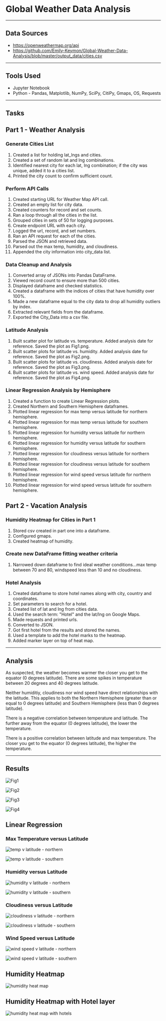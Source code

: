 # Global Weather Data Analysis


---
## Data Sources
* https://openweathermap.org/api
* https://github.com/Emily-Keymon/Global-Weather-Data-Analysis/blob/master/output_data/cities.csv

---
## Tools Used
* Jupyter Notebook
* Python - Pandas, Matplotlib, NumPy, SciPy, CitiPy, Gmaps, OS, Requests

---
## Tasks
## Part 1 - Weather Analysis
### Generate Cities List
1.  Created a list for holding lat_lngs and cities.
2.  Created a set of random lat and lng combinations.
3.  Identified nearest city for each lat, lng combination; if the city was unique, added it to a cities list.
4.  Printed the city count to confirm sufficient count.

### Perform API Calls
1.  Created starting URL for Weather Map API call.
2.  Created an empty list for city data.
3.  Created counters for record and set counts.
4.  Ran a loop through all the cities in the list.
5.  Grouped cities in sets of 50 for logging purposes.
6.  Create endpoint URL with each city.
7.  Logged the url, record, and set numbers.
8.  Ran an API request for each of the cities.
9.  Parsed the JSON and retrieved data.
10. Parsed out the max temp, humidity, and cloudiness.
11. Appended the city information into city_data list.

### Data Cleanup and Analysis
1.  Converted array of JSONs into Pandas DataFrame.
2.  Viewed record count to ensure more than 500 cities.
3.  Displayed dataframe and checked statistics.
4.  Created a dataframe with the indices of cities that have humidity over 100%.
5.  Made a new dataframe equal to the city data to drop all humidity outliers by index.
6.  Extracted relevant fields from the dataframe.
7.  Exported the City_Data into a csv file.

### Latitude Analysis
1.  Built scatter plot for latitude vs. temperature.  Added analysis date for reference.  Saved the plot as Fig1.png.
2.  Built scatter plots for latitude vs. humidity.  Added analysis date for reference.  Saved the plot as Fig2.png.
3.  Built scatter plots for latitude vs. cloudiness. Added analysis date for reference.  Saved the plot as Fig3.png.
4.  Built scatter plots for latitude vs. wind speed.  Added analysis date for reference.  Saved the plot as Fig4.png.

### Linear Regression Analysis by Hemisphere
1.  Created a function to create Linear Regression plots.
2.  Created Northern and Southern Hemisphere dataframes.
3.  Plotted linear regression for max temp versus latitude for northern hemisphere.
4.  Plotted linear regression for max temp versus latitude for southern hemisphere.
5.  Plotted linear regression for humidity versus latitude for northern hemisphere.
6.  Plotted linear regression for humidity versus latitude for southern hemisphere.
7.  Plotted linear regression for cloudiness versus latitude for northern hemisphere.
8.  Plotted linear regression for cloudiness versus latitude for southern hemisphere.
9.  Plotted linear regression for wind speed versus latitude for northern hemisphere.
10. Plotted linear regression for wind speed versus latitude for southern hemisphere.

## Part 2 - Vacation Analysis
### Humidity Heatmap for Cities in Part 1
1.  Stored csv created in part one into a dataframe.
2.  Configured gmaps.
3.  Created heatmap of humidity.

### Create new DataFrame fitting weather criteria
1.  Narrowed down dataframe to find ideal weather conditions...max temp between 70 and 80, windspeed less than 10 and no cloudiness.

###  Hotel Analysis
1.  Created dataframe to store hotel names along with city, country and coordinates.  
2.  Set parameters to search for a hotel.
3.  Created list of lat and lng from cities data.
4.  Used the search term: "Hotel" and the lat/lng on Google Maps.
5.  Made requests and printed urls.
6.  Converted to JSON.
7.  Got first hotel from the results and stored the names.
8.  Used a template to add the hotel marks to the heatmap.
9.  Added marker layer on top of heat map. 

---
## Analysis
As suspected, the weather becomes warmer the closer you get to the equator (0 degrees latitude). There are some spikes in temperature between 20 degrees and 40 degrees latitude.

Neither humiditiy, cloudiness nor wind speed have direct relationships with the latitude. This applies to both the Northern Hemisphere (greater than or equal to 0 degrees latitude) and Southern Hemisphere (less than 0 degrees latitude).

There is a negative correlation between temperature and latitude. The further away from the equator (0 degrees latitude), the lower the temperature.

There is a positive correlation between latitude and max temperature. The closer you get to the equator (0 degrees latitude), the higher the temperature.

---
## Results

![Fig1](https://user-images.githubusercontent.com/64673015/102723606-ba3a2100-42ce-11eb-8e89-72d0666ed3cc.png)

![Fig2](https://user-images.githubusercontent.com/64673015/102723613-c4f4b600-42ce-11eb-970f-dcba9b182597.png)

![Fig3](https://user-images.githubusercontent.com/64673015/102723619-cde58780-42ce-11eb-8549-316dafe6cd53.png)

![Fig4](https://user-images.githubusercontent.com/64673015/102723624-d5a52c00-42ce-11eb-931c-38d0c0743aff.png)

## Linear Regression 
### Max Temperature versus Latitude

![temp v latitude - northern](https://user-images.githubusercontent.com/64673015/102725315-77327a80-42db-11eb-98b5-43e0c3ec95a8.PNG)

![temp v latitude - southern](https://user-images.githubusercontent.com/64673015/102725320-7ef21f00-42db-11eb-9ef3-8a0f510fe9f4.PNG)

### Humidity versus Latitude

![humidity v latitude - northern](https://user-images.githubusercontent.com/64673015/102725333-9e894780-42db-11eb-9c62-7b504cd50f2d.PNG)

![humidity v latitude - southern](https://user-images.githubusercontent.com/64673015/102725341-a648ec00-42db-11eb-90ec-e4a9654b7503.PNG)

### Cloudiness versus Latitude

![cloudiness v latitude - northern](https://user-images.githubusercontent.com/64673015/102725349-b2cd4480-42db-11eb-8f1f-d9c8a98da0da.PNG)

![cloudiness v latitude - southern](https://user-images.githubusercontent.com/64673015/102725353-bbbe1600-42db-11eb-8bd6-23575b6ae9d9.PNG)

### Wind Speed versus Latitude

![wind speed v latitude - northern](https://user-images.githubusercontent.com/64673015/102725366-c8426e80-42db-11eb-953f-441e06908852.PNG)

![wind speed v latitude - southern](https://user-images.githubusercontent.com/64673015/102725373-cf697c80-42db-11eb-856e-5d826476acfa.PNG)


## Humidity Heatmap

![humidity heat map](https://user-images.githubusercontent.com/64673015/102725251-0f7c2f80-42db-11eb-8cf5-bfc6aad250aa.PNG)

##  Humidity Heatmap with Hotel layer

![humidity heat map with hotels](https://user-images.githubusercontent.com/64673015/102725261-2ae73a80-42db-11eb-92dd-d5c045779fc7.PNG)



